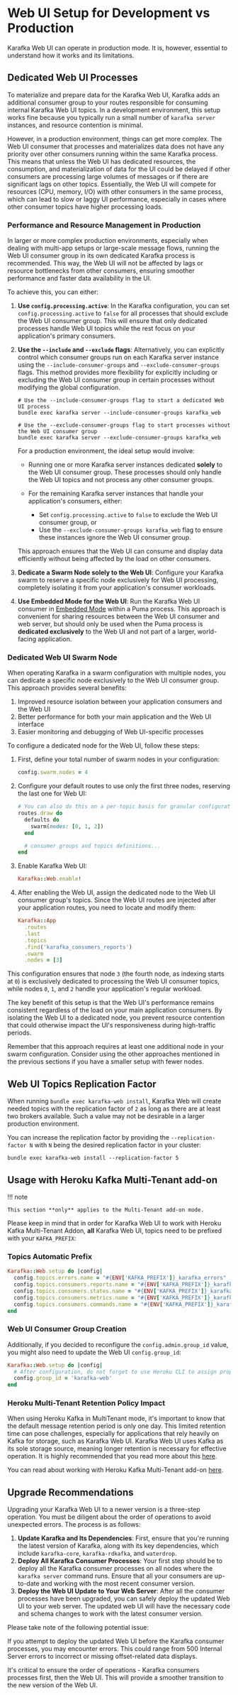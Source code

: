 # Web UI Setup for Development vs Production

Karafka Web UI can operate in production mode. It is, however, essential to understand how it works and its limitations.

## Dedicated Web UI Processes

To materialize and prepare data for the Karafka Web UI, Karafka adds an additional consumer group to your routes responsible for consuming internal Karafka Web UI topics. In a development environment, this setup works fine because you typically run a small number of `karafka server` instances, and resource contention is minimal.

However, in a production environment, things can get more complex. The Web UI consumer that processes and materializes data does not have any priority over other consumers running within the same Karafka process. This means that unless the Web UI has dedicated resources, the consumption, and materialization of data for the UI could be delayed if other consumers are processing large volumes of messages or if there are significant lags on other topics. Essentially, the Web UI will compete for resources (CPU, memory, I/O) with other consumers in the same process, which can lead to slow or laggy UI performance, especially in cases where other consumer topics have higher processing loads.

### Performance and Resource Management in Production

In larger or more complex production environments, especially when dealing with multi-app setups or large-scale message flows, running the Web UI consumer group in its own dedicated Karafka process is recommended. This way, the Web UI will not be affected by lags or resource bottlenecks from other consumers, ensuring smoother performance and faster data availability in the UI.

To achieve this, you can either:

1. **Use `config.processing.active`**: In the Karafka configuration, you can set `config.processing.active` to `false` for all processes that should exclude the Web UI consumer group. This will ensure that only dedicated processes handle Web UI topics while the rest focus on your application's primary consumers.

1. **Use the `--include` and `--exclude` flags**: Alternatively, you can explicitly control which consumer groups run on each Karafka server instance using the `--include-consumer-groups` and `--exclude-consumer-groups` flags. This method provides more flexibility for explicitly including or excluding the Web UI consumer group in certain processes without modifying the global configuration.

    ```shell
    # Use the --include-consumer-groups flag to start a dedicated Web UI process
    bundle exec karafka server --include-consumer-groups karafka_web

    # Use the --exclude-consumer-groups flag to start processes without the Web UI consumer group
    bundle exec karafka server --exclude-consumer-groups karafka_web
    ```

    For a production environment, the ideal setup would involve:

    - Running one or more Karafka server instances dedicated **solely** to the Web UI consumer group. These processes should only handle the Web UI topics and not process any other consumer groups.

    - For the remaining Karafka server instances that handle your application's consumers, either:
        - Set `config.processing.active` to `false` to exclude the Web UI consumer group, or
        - Use the `--exclude-consumer-groups karafka_web` flag to ensure these instances ignore the Web UI consumer group.

    This approach ensures that the Web UI can consume and display data efficiently without being affected by the load on other consumers.

1. **Dedicate a Swarm Node solely to the Web UI**: Configure your Karafka swarm to reserve a specific node exclusively for Web UI processing, completely isolating it from your application's consumer workloads.

1. **Use Embedded Mode for the Web UI**: Run the Karafka Web UI consumer in [Embedded Mode](Embedding) within a Puma process. This approach is convenient for sharing resources between the Web UI consumer and web server, but should only be used when the Puma process is **dedicated exclusively** to the Web UI and not part of a larger, world-facing application.

### Dedicated Web UI Swarm Node

When operating Karafka in a swarm configuration with multiple nodes, you can dedicate a specific node exclusively to the Web UI consumer group. This approach provides several benefits:

1. Improved resource isolation between your application consumers and the Web UI
1. Better performance for both your main application and the Web UI interface
1. Easier monitoring and debugging of Web UI-specific processes

To configure a dedicated node for the Web UI, follow these steps:

1. First, define your total number of swarm nodes in your configuration:

    ```ruby
    config.swarm.nodes = 4
    ```

1. Configure your default routes to use only the first three nodes, reserving the last one for Web UI:

    ```ruby
    # You can also do this on a per-topic basis for granular configuration
    routes.draw do
      defaults do
        swarm(nodes: [0, 1, 2])
      end

      # consumer groups and topics definitions...
    end
    ```

1. Enable Karafka Web UI:

    ```ruby
    Karafka::Web.enable!
    ```

1. After enabling the Web UI, assign the dedicated node to the Web UI consumer group's topics. Since the Web UI routes are injected after your application routes, you need to locate and modify them:

    ```ruby
    Karafka::App
      .routes
      .last
      .topics
      .find('karafka_consumers_reports')
      .swarm
      .nodes = [3]
    ```

This configuration ensures that node `3` (the fourth node, as indexing starts at `0`) is exclusively dedicated to processing the Web UI consumer topics, while nodes `0`, `1`, and `2` handle your application's regular workload.

The key benefit of this setup is that the Web UI's performance remains consistent regardless of the load on your main application consumers. By isolating the Web UI to a dedicated node, you prevent resource contention that could otherwise impact the UI's responsiveness during high-traffic periods.

Remember that this approach requires at least one additional node in your swarm configuration. Consider using the other approaches mentioned in the previous sections if you have a smaller setup with fewer nodes.

## Web UI Topics Replication Factor

When running `bundle exec karafka-web install`, Karafka Web will create needed topics with the replication factor of `2` as long as there are at least two brokers available. Such a value may not be desirable in a larger production environment.

You can increase the replication factor by providing the `--replication-factor N` with `N` being the desired replication factor in your cluster:

```shell
bundle exec karafka-web install --replication-factor 5
```

## Usage with Heroku Kafka Multi-Tenant add-on

!!! note

    This section **only** applies to the Multi-Tenant add-on mode.

Please keep in mind that in order for Karafka Web UI to work with Heroku Kafka Multi-Tenant Addon, **all** Karafka Web UI, topics need to be prefixed with your `KAFKA_PREFIX`:

### Topics Automatic Prefix

```ruby
Karafka::Web.setup do |config|
  config.topics.errors.name = "#{ENV['KAFKA_PREFIX']}_karafka_errors"
  config.topics.consumers.reports.name = "#{ENV['KAFKA_PREFIX']}_karafka_consumers_reports"
  config.topics.consumers.states.name = "#{ENV['KAFKA_PREFIX']}_karafka_consumers_states"
  config.topics.consumers.metrics.name = "#{ENV['KAFKA_PREFIX']}_karafka_consumers_metrics"
  config.topics.consumers.commands.name = "#{ENV['KAFKA_PREFIX']}_karafka_consumers_commands"
end
```

### Web UI Consumer Group Creation

Additionally, if you decided to reconfigure the `config.admin.group_id` value, you might also need to update the Web UI `config.group_id`:

```ruby
Karafka::Web.setup do |config|
  # After configuration, do not forget to use Heroku CLI to assign proper ACL permissions to this group.
  config.group_id = 'karafka-web'
end
```

### Heroku Multi-Tenant Retention Policy Impact

When using Heroku Kafka in MultiTenant mode, it's important to know that the default message retention period is only one day. This limited retention time can pose challenges, especially for applications that rely heavily on Kafka for storage, such as Karafka Web UI. Karafka Web UI uses Kafka as its sole storage source, meaning longer retention is necessary for effective operation. It is highly recommended that you read more about this [here](Operations-Deployment#heroku-retention-policy-impact-on-the-web-ui).

You can read about working with Heroku Kafka Multi-Tenant add-on [here](Operations-Deployment#heroku).

## Upgrade Recommendations

Upgrading your Karafka Web UI to a newer version is a three-step operation. You must be diligent about the order of operations to avoid unexpected errors. The process is as follows:

1. **Update Karafka and Its Dependencies**: First, ensure that you're running the latest version of Karafka, along with its key dependencies, which include `karafka-core`, `karafka-rdkafka`, and `waterdrop`.
1. **Deploy All Karafka Consumer Processes**: Your first step should be to deploy all the Karafka consumer processes on all nodes where the `karafka server` command runs. Ensure that all your consumers are up-to-date and working with the most recent consumer version.
1. **Deploy the Web UI Update to Your Web Server**: After all the consumer processes have been upgraded, you can safely deploy the updated Web UI to your web server. The updated web UI will have the necessary code and schema changes to work with the latest consumer version.

Please take note of the following potential issue:

If you attempt to deploy the updated Web UI before the Karafka consumer processes, you may encounter errors. This could range from 500 Internal Server errors to incorrect or missing offset-related data displays.

It's critical to ensure the order of operations - Karafka consumers processes first, then the Web UI. This will provide a smoother transition to the new version of the Web UI.
